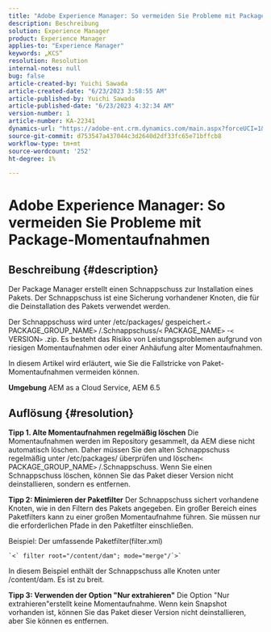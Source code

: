 ```yaml
---
title: "Adobe Experience Manager: So vermeiden Sie Probleme mit Package-Momentaufnahmen"
description: Beschreibung
solution: Experience Manager
product: Experience Manager
applies-to: "Experience Manager"
keywords: „KCS“
resolution: Resolution
internal-notes: null
bug: false
article-created-by: Yuichi Sawada
article-created-date: "6/23/2023 3:58:55 AM"
article-published-by: Yuichi Sawada
article-published-date: "6/23/2023 4:32:34 AM"
version-number: 1
article-number: KA-22341
dynamics-url: "https://adobe-ent.crm.dynamics.com/main.aspx?forceUCI=1&pagetype=entityrecord&etn=knowledgearticle&id=d9102644-7a11-ee11-8f6d-6045bd006239"
source-git-commit: d753547a437044c3d2640d2df33fc65e71bffcb8
workflow-type: tm+mt
source-wordcount: '252'
ht-degree: 1%

---
```


# Adobe Experience Manager: So vermeiden Sie Probleme mit Package-Momentaufnahmen

## Beschreibung {#description}


Der Package Manager erstellt einen Schnappschuss zur Installation eines Pakets. Der Schnappschuss ist eine Sicherung vorhandener Knoten, die für die Deinstallation des Pakets verwendet werden.

Der Schnappschuss wird unter /etc/packages/ gespeichert.`<` PACKAGE_GROUP_NAME`>` /.Schnappschuss/`<` PACKAGE_NAME`>` -`<` VERSION`>` .zip. Es besteht das Risiko von Leistungsproblemen aufgrund von riesigen Momentaufnahmen oder einer Anhäufung alter Momentaufnahmen.

In diesem Artikel wird erläutert, wie Sie die Fallstricke von Paket-Momentaufnahmen vermeiden können.

<b>Umgebung</b>
AEM as a Cloud Service, AEM 6.5


## Auflösung {#resolution}


<b>Tipp 1. Alte Momentaufnahmen regelmäßig löschen</b>
Die Momentaufnahmen werden im Repository gesammelt, da AEM diese nicht automatisch löschen. Daher müssen Sie den alten Schnappschuss regelmäßig unter /etc/packages/ überprüfen und löschen`<` PACKAGE_GROUP_NAME`>` /.Schnappschuss. Wenn Sie einen Schnappschuss löschen, können Sie das Paket dieser Version nicht deinstallieren, sondern es entfernen.

<b>Tipp 2: Minimieren der Paketfilter</b>
Der Schnappschuss sichert vorhandene Knoten, wie in den Filtern des Pakets angegeben. Ein großer Bereich eines Paketfilters kann zu einer großen Momentaufnahme führen. Sie müssen nur die erforderlichen Pfade in den Paketfilter einschließen.

Beispiel: Der umfassende Paketfilter(filter.xml)


```
`<` filter root="/content/dam"; mode="merge"/`>`
```


In diesem Beispiel enthält der Schnappschuss alle Knoten unter /content/dam. Es ist zu breit.

<b>Tipp 3: Verwenden der Option &quot;Nur extrahieren&quot;</b>
Die Option &quot;Nur extrahieren&quot;erstellt keine Momentaufnahme. Wenn kein Snapshot vorhanden ist, können Sie das Paket dieser Version nicht deinstallieren, aber Sie können es entfernen.
